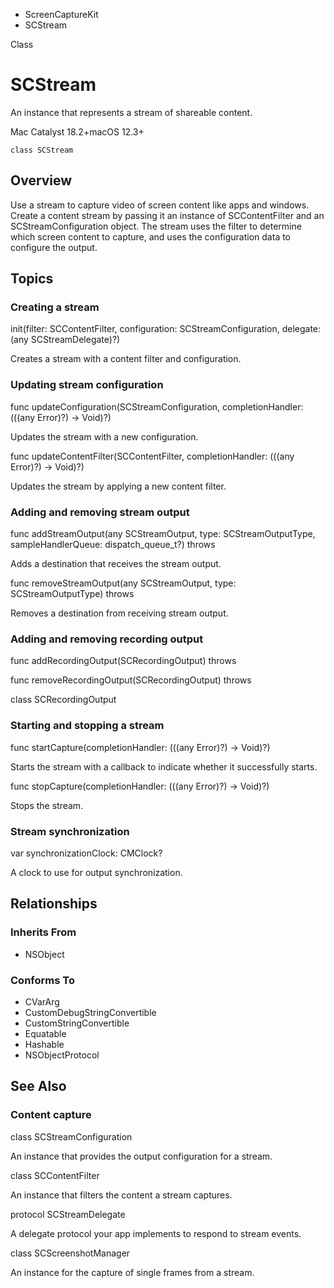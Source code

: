 

- ScreenCaptureKit
-  SCStream 

Class

# SCStream

An instance that represents a stream of shareable content.

Mac Catalyst 18.2+macOS 12.3+

``` source
class SCStream
```

## Overview

Use a stream to capture video of screen content like apps and windows. Create a content stream by passing it an instance of SCContentFilter and an SCStreamConfiguration object. The stream uses the filter to determine which screen content to capture, and uses the configuration data to configure the output.

## Topics

### Creating a stream

init(filter: SCContentFilter, configuration: SCStreamConfiguration, delegate: (any SCStreamDelegate)?)

Creates a stream with a content filter and configuration.

### Updating stream configuration

func updateConfiguration(SCStreamConfiguration, completionHandler: (((any Error)?) -> Void)?)

Updates the stream with a new configuration.

func updateContentFilter(SCContentFilter, completionHandler: (((any Error)?) -> Void)?)

Updates the stream by applying a new content filter.

### Adding and removing stream output

func addStreamOutput(any SCStreamOutput, type: SCStreamOutputType, sampleHandlerQueue: dispatch_queue_t?) throws

Adds a destination that receives the stream output.

func removeStreamOutput(any SCStreamOutput, type: SCStreamOutputType) throws

Removes a destination from receiving stream output.

### Adding and removing recording output

func addRecordingOutput(SCRecordingOutput) throws

func removeRecordingOutput(SCRecordingOutput) throws

class SCRecordingOutput

### Starting and stopping a stream

func startCapture(completionHandler: (((any Error)?) -> Void)?)

Starts the stream with a callback to indicate whether it successfully starts.

func stopCapture(completionHandler: (((any Error)?) -> Void)?)

Stops the stream.

### Stream synchronization

var synchronizationClock: CMClock?

A clock to use for output synchronization.

## Relationships

### Inherits From

- NSObject

### Conforms To

- CVarArg
- CustomDebugStringConvertible
- CustomStringConvertible
- Equatable
- Hashable
- NSObjectProtocol

## See Also

### Content capture

class SCStreamConfiguration

An instance that provides the output configuration for a stream.

class SCContentFilter

An instance that filters the content a stream captures.

protocol SCStreamDelegate

A delegate protocol your app implements to respond to stream events.

class SCScreenshotManager

An instance for the capture of single frames from a stream.

